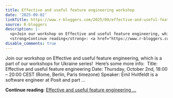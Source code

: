 ```yaml
---
title: Effective and useful feature engineering workshop
date: '2025-09-02'
linkTitle: https://www.r-bloggers.com/2025/09/effective-and-useful-feature-engineering-workshop/
source: R-bloggers
description: |-
  <p>Join our workshop on Effective and useful feature engineering, which is a part of our workshops for Ukraine series!  Here’s some more info:  Title: Effective and useful feature engineering Date: Thursday, October 2nd, 18:00 – 20:00 CEST (Rome, Berlin, Paris timezone) Speaker: Emil Hvitfeldt is a software engineer at Posit and part ...</p>
  <strong>Continue reading</strong>: <a href="https://www.r-bloggers.com/2025/09/effective-and-useful-feature-engineering-workshop/">Effective and useful feature engineering ...
disable_comments: true
---
```

<p>Join our workshop on Effective and useful feature engineering, which is a part of our workshops for Ukraine series!  Here’s some more info:  Title: Effective and useful feature engineering Date: Thursday, October 2nd, 18:00 – 20:00 CEST (Rome, Berlin, Paris timezone) Speaker: Emil Hvitfeldt is a software engineer at Posit and part ...</p>
<strong>Continue reading</strong>: <a href="https://www.r-bloggers.com/2025/09/effective-and-useful-feature-engineering-workshop/">Effective and useful feature engineering ...
